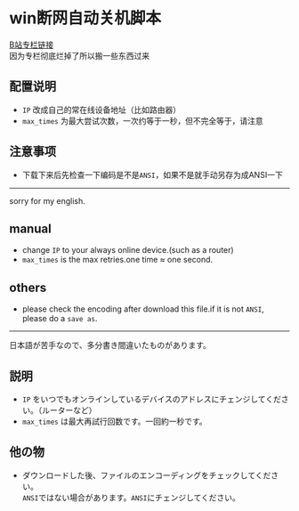 # win断网自动关机脚本

[B站专栏链接](https://www.bilibili.com/read/cv29637255)  
因为专栏彻底烂掉了所以搬一些东西过来  

## 配置说明
- `IP` 改成自己的常在线设备地址（比如路由器）
- `max_times` 为最大尝试次数，一次约等于一秒，但不完全等于，请注意

## 注意事项
- 下载下来后先检查一下编码是不是`ANSI`，如果不是就手动另存为成ANSI一下

---
sorry for my english.

## manual
- change `IP` to your always online device.(such as a router)
- `max_times` is the max retries.one time ≈ one second.

## others
- please check the encoding after download this file.if it is not `ANSI`, please do a `save as`.

---
日本語が苦手なので、多分書き間違いたものがあります。

## 説明
- `IP` をいつでもオンラインしているデバイスのアドレスにチェンジしてください。（ルーターなど）
- `max_times` は最大再試行回数です。一回約一秒です。

## 他の物
- ダウンロードした後、ファイルのエンコーディングをチェックしてください。  
  `ANSI`ではない場合があります。`ANSI`にチェンジしてください。
